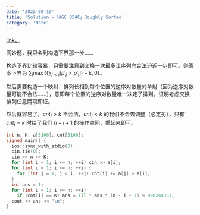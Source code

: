 ```yaml
---
date: '2022-08-19'
title: 'Solution -「AGC 054C」Roughly Sorted'
category: 'Note'
---
```


[link。](https://atcoder.jp/contests/agc054/tasks/agc054_c)

高妙题，我只会到构造下界那一步……

构造下界比较容易，只需要注意到交换一次最多让序列向合法迫近一步即可。则答案下界为 $\sum_i \max\{\left(\sum_{j < i} [p'_j > p'_i]\right)-k, 0\}$。

然后需要构造一个映射：排列长相到每个位置的逆序对数量的单射（因为逆序对数量可能不合法……），意即每个位置的逆序对数量唯一决定了排列。证明考虑交换排列任意两项即证。

然后就容易了，$cnt_i > k$ 不合法，$cnt_i < k$ 的我们不会去调整（必定劣），只有 $cnt_i = k$ 时给了我们 $n-i+1$ 的操作空间，乘起来即可。

```cpp
int n, K, a[5100], cnt[5100];
signed main() {
  ios::sync_with_stdio(0);
  cin.tie(0);
  cin >> n >> K;
  for (int i = 1; i <= n; ++i) cin >> a[i];
  for (int i = 1; i <= n; ++i) {
    for (int j = 1; j < i; ++j) cnt[i] += a[j] > a[i];
  }
  int ans = 1;
  for (int i = 1; i <= n; ++i)
    if (cnt[i] == K) ans = 1ll * ans * (n - i + 1) % 998244353;
  cout << ans << "\n";
}
```